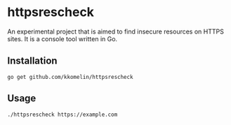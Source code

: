 # httpsrescheck
An experimental project that is aimed to find insecure resources on HTTPS sites. It is a console tool written in Go.

## Installation

```
go get github.com/kkomelin/httpsrescheck
```

## Usage

```
./httpsrescheck https://example.com
```
